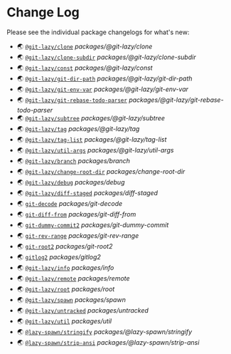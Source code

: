 # Change Log

Please see the individual package changelogs for what's new:

* 🌏 [`@git-lazy/clone`](./packages/@git-lazy/clone/CHANGELOG.md "packages/@git-lazy/clone") *packages/@git-lazy/clone*
* 🌏 [`@git-lazy/clone-subdir`](./packages/@git-lazy/clone-subdir/CHANGELOG.md "packages/@git-lazy/clone-subdir") *packages/@git-lazy/clone-subdir*
* 🌏 [`@git-lazy/const`](./packages/@git-lazy/const/CHANGELOG.md "packages/@git-lazy/const") *packages/@git-lazy/const*
* 🌏 [`@git-lazy/git-dir-path`](./packages/@git-lazy/git-dir-path/CHANGELOG.md "packages/@git-lazy/git-dir-path") *packages/@git-lazy/git-dir-path*
* 🌏 [`@git-lazy/git-env-var`](./packages/@git-lazy/git-env-var/CHANGELOG.md "packages/@git-lazy/git-env-var") *packages/@git-lazy/git-env-var*
* 🌏 [`@git-lazy/git-rebase-todo-parser`](./packages/@git-lazy/git-rebase-todo-parser/CHANGELOG.md "packages/@git-lazy/git-rebase-todo-parser") *packages/@git-lazy/git-rebase-todo-parser*
* 🌏 [`@git-lazy/subtree`](./packages/@git-lazy/subtree/CHANGELOG.md "packages/@git-lazy/subtree") *packages/@git-lazy/subtree*
* 🌏 [`@git-lazy/tag`](./packages/@git-lazy/tag/CHANGELOG.md "packages/@git-lazy/tag") *packages/@git-lazy/tag*
* 🌏 [`@git-lazy/tag-list`](./packages/@git-lazy/tag-list/CHANGELOG.md "packages/@git-lazy/tag-list") *packages/@git-lazy/tag-list*
* 🌏 [`@git-lazy/util-args`](./packages/@git-lazy/util-args/CHANGELOG.md "packages/@git-lazy/util-args") *packages/@git-lazy/util-args*
* 🌏 [`@git-lazy/branch`](./packages/branch/CHANGELOG.md "packages/branch") *packages/branch*
* 🌏 [`@git-lazy/change-root-dir`](./packages/change-root-dir/CHANGELOG.md "packages/change-root-dir") *packages/change-root-dir*
* 🌏 [`@git-lazy/debug`](./packages/debug/CHANGELOG.md "packages/debug") *packages/debug*
* 🌏 [`@git-lazy/diff-staged`](./packages/diff-staged/CHANGELOG.md "packages/diff-staged") *packages/diff-staged*
* 🌏 [`git-decode`](./packages/git-decode/CHANGELOG.md "packages/git-decode") *packages/git-decode*
* 🌏 [`git-diff-from`](./packages/git-diff-from/CHANGELOG.md "packages/git-diff-from") *packages/git-diff-from*
* 🌏 [`git-dummy-commit2`](./packages/git-dummy-commit/CHANGELOG.md "packages/git-dummy-commit") *packages/git-dummy-commit*
* 🌏 [`git-rev-range`](./packages/git-rev-range/CHANGELOG.md "packages/git-rev-range") *packages/git-rev-range*
* 🌏 [`git-root2`](./packages/git-root2/CHANGELOG.md "packages/git-root2") *packages/git-root2*
* 🌏 [`gitlog2`](./packages/gitlog2/CHANGELOG.md "packages/gitlog2") *packages/gitlog2*
* 🌏 [`@git-lazy/info`](./packages/info/CHANGELOG.md "packages/info") *packages/info*
* 🌏 [`@git-lazy/remote`](./packages/remote/CHANGELOG.md "packages/remote") *packages/remote*
* 🌏 [`@git-lazy/root`](./packages/root/CHANGELOG.md "packages/root") *packages/root*
* 🌏 [`@git-lazy/spawn`](./packages/spawn/CHANGELOG.md "packages/spawn") *packages/spawn*
* 🌏 [`@git-lazy/untracked`](./packages/untracked/CHANGELOG.md "packages/untracked") *packages/untracked*
* 🌏 [`@git-lazy/util`](./packages/util/CHANGELOG.md "packages/util") *packages/util*
* 🌏 [`@lazy-spawn/stringify`](./packages/@lazy-spawn/stringify/CHANGELOG.md "packages/@lazy-spawn/stringify") *packages/@lazy-spawn/stringify*
* 🌏 [`@lazy-spawn/strip-ansi`](./packages/@lazy-spawn/strip-ansi/CHANGELOG.md "packages/@lazy-spawn/strip-ansi") *packages/@lazy-spawn/strip-ansi*

